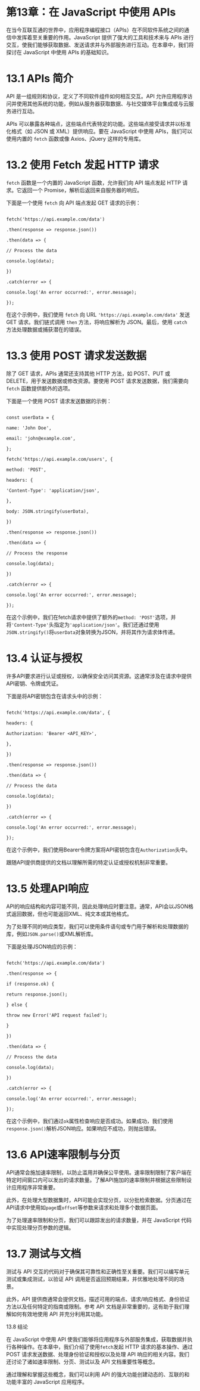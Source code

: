 # 第13章：在 JavaScript 中使用 APIs

在当今互联互通的世界中，应用程序编程接口（APIs）在不同软件系统之间的通信中发挥着至关重要的作用。JavaScript 提供了强大的工具和技术来与 APIs 进行交互，使我们能够获取数据、发送请求并与外部服务进行互动。在本章中，我们将探讨在 JavaScript 中使用 APIs 的基础知识。

# 13.1 APIs 简介

API 是一组规则和协议，定义了不同软件组件如何相互交互。API 允许应用程序访问并使用其他系统的功能，例如从服务器获取数据、与社交媒体平台集成或与云服务进行互动。

APIs 可以暴露各种端点，这些端点代表特定的功能。这些端点接受请求并以标准化格式（如 JSON 或 XML）提供响应。要在 JavaScript 中使用 APIs，我们可以使用内置的 `fetch` 函数或像 Axios、jQuery 这样的专用库。

# 13.2 使用 Fetch 发起 HTTP 请求

`fetch` 函数是一个内置的 JavaScript 函数，允许我们向 API 端点发起 HTTP 请求。它返回一个 Promise，解析后返回来自服务器的响应。

下面是一个使用 `fetch` 向 API 端点发起 GET 请求的示例：

```jsjavascript

fetch('https://api.example.com/data')

.then(response => response.json())

.then(data => {

// Process the data

console.log(data);

})

.catch(error => {

console.log('An error occurred:', error.message);

});

```

在这个示例中，我们使用 `fetch` 向 URL `'https://api.example.com/data'` 发送 GET 请求。我们链式调用 `then` 方法，将响应解析为 JSON。最后，使用 `catch` 方法处理数据或捕获潜在的错误。

# 13.3 使用 POST 请求发送数据

除了 GET 请求，APIs 通常还支持其他 HTTP 方法，如 POST、PUT 或 DELETE，用于发送数据或修改资源。要使用 POST 请求发送数据，我们需要向 `fetch` 函数提供额外的选项。

下面是一个使用 POST 请求发送数据的示例：

```jsjavascript

const userData = {

name: 'John Doe',

email: 'john@example.com',

};

fetch('https://api.example.com/users', {

method: 'POST',

headers: {

'Content-Type': 'application/json',

},

body: JSON.stringify(userData),

})

.then(response => response.json())

.then(data => {

// Process the response

console.log(data);

})

.catch(error => {

console.log('An error occurred:', error.message);

});

```

在这个示例中，我们在fetch请求中提供了额外的`method: 'POST'`选项，并将`'Content-Type'`头指定为`'application/json'`。我们还通过使用`JSON.stringify()`将`userData`对象转换为JSON，并将其作为请求体传递。

# 13.4 认证与授权

许多API要求进行认证或授权，以确保安全访问其资源。这通常涉及在请求中提供API密钥、令牌或凭证。

下面是将API密钥包含在请求头中的示例：

```jsjavascript

fetch('https://api.example.com/data', {

headers: {

Authorization: 'Bearer <API_KEY>',

},

})

.then(response => response.json())

.then(data => {

// Process the data

console.log(data);

})

.catch(error => {

console.log('An error occurred:', error.message);

});

```

在这个示例中，我们使用Bearer令牌方案将API密钥包含在`Authorization`头中。

跟随API提供商提供的文档以理解所需的特定认证或授权机制非常重要。

# 13.5 处理API响应

API的响应结构和内容可能不同，因此处理响应时要注意。通常，API会以JSON格式返回数据，但也可能返回XML、纯文本或其他格式。

为了处理不同的响应类型，我们可以使用条件语句或专门用于解析和处理数据的库，例如`JSON.parse()`或XML解析库。

下面是处理JSON响应的示例：

```jsjavascript

fetch('https://api.example.com/data')

.then(response => {

if (response.ok) {

return response.json();

} else {

throw new Error('API request failed');

}

})

.then(data => {

// Process the data

console.log(data);

})

.catch(error => {

console.log('An error occurred:', error.message);

});

```

在这个示例中，我们通过`ok`属性检查响应是否成功。如果成功，我们使用`response.json()`解析JSON响应。如果响应不成功，则抛出错误。

# 13.6 API速率限制与分页

API通常会施加速率限制，以防止滥用并确保公平使用。速率限制限制了客户端在特定时间窗口内可以发出的请求数量。了解API施加的速率限制并根据这些限制设计应用程序非常重要。

此外，在处理大型数据集时，API可能会实现分页，以分批检索数据。分页通过在API请求中使用如`page`或`offset`等参数来请求和处理多个数据页面。

为了处理速率限制和分页，我们可以跟踪发出的请求数量，并在 JavaScript 代码中实现处理分页参数的逻辑。

# 13.7 测试与文档

测试与 API 交互的代码对于确保其可靠性和正确性至关重要。我们可以编写单元测试或集成测试，以验证 API 调用是否返回预期结果，并优雅地处理不同的场景。

此外，API 提供商通常会提供文档，描述可用的端点、请求/响应格式、身份验证方法以及任何特定的指南或限制。参考 API 文档是非常重要的，这有助于我们理解如何有效地使用 API 并充分利用其功能。

13.8 结论

在 JavaScript 中使用 API 使我们能够将应用程序与外部服务集成，获取数据并执行各种操作。在本章中，我们介绍了使用`fetch`发起 HTTP 请求的基本操作、通过 POST 请求发送数据、处理身份验证和授权以及处理 API 响应的相关内容。我们还讨论了诸如速率限制、分页、测试以及 API 文档重要性等概念。

通过理解和掌握这些概念，我们可以利用 API 的强大功能创建动态的、互联的和功能丰富的 JavaScript 应用程序。
